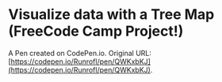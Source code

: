 # Visualize data with a Tree Map (FreeCode Camp Project!)

A Pen created on CodePen.io. Original URL: [https://codepen.io/Runrofl/pen/QWKxbKJ](https://codepen.io/Runrofl/pen/QWKxbKJ).


